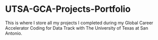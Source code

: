 # UTSA-GCA-Projects-Portfolio
This is where I store all my projects I completed during my Global Career Accelerator Coding for Data Track with The University of Texas at San Antonio. 
